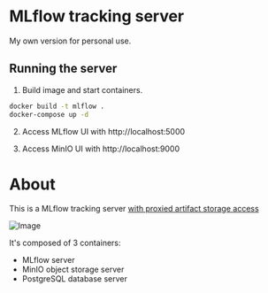 # MLflow tracking server

My own version for personal use.

## Running the server

1. Build image and start containers.
```sh
docker build -t mlflow .
docker-compose up -d
```

2. Access MLflow UI with http://localhost:5000

3. Access MinIO UI with http://localhost:9000

# About

This is a MLflow tracking server [with proxied artifact storage access](https://mlflow.org/docs/latest/tracking.html#id37)

![Image](https://mlflow.org/docs/latest/_images/scenario_5.png)

It's composed of 3 containers:

- MLflow server
- MinIO object storage server
- PostgreSQL database server